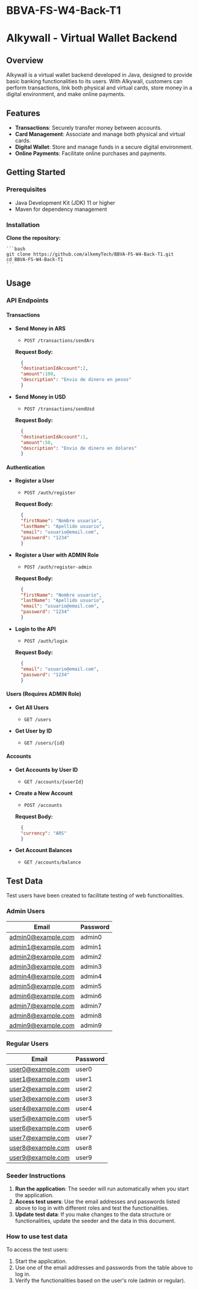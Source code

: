 # BBVA-FS-W4-Back-T1

# Alkywall - Virtual Wallet Backend

## Overview
Alkywall is a virtual wallet backend developed in Java, designed to provide basic banking functionalities to its users. With Alkywall, customers can perform transactions, link both physical and virtual cards, store money in a digital environment, and make online payments.

## Features

- **Transactions**: Securely transfer money between accounts.
- **Card Management**: Associate and manage both physical and virtual cards.
- **Digital Wallet**: Store and manage funds in a secure digital environment.
- **Online Payments**: Facilitate online purchases and payments.

## Getting Started

### Prerequisites

- Java Development Kit (JDK) 11 or higher
- Maven for dependency management

### Installation
**Clone the repository:**

    ```bash
    git clone https://github.com/alkemyTech/BBVA-FS-W4-Back-T1.git
    cd BBVA-FS-W4-Back-T1
    ```

## Usage

### API Endpoints

#### Transactions
- **Send Money in ARS**
    - `POST /transactions/sendArs`

  **Request Body:**
  ```json
    {
    "destinationIdAccount":2,
    "amount":100,
    "description": "Envio de dinero en pesos"
    }
  ```

- **Send Money in USD**
    - `POST /transactions/sendUsd`

  **Request Body:**
  ```json
    {
    "destinationIdAccount":1,
    "amount":50,
    "description": "Envio de dinero en dolares"
    }
  ```

#### Authentication
- **Register a User**
    - `POST /auth/register`

  **Request Body:**
  ```json
    {
    "firstName": "Nombre usuario",
    "lastName": "Apellido usuario",
    "email": "usuario@email.com",
    "password": "1234"
    }
  ```

- **Register a User with ADMIN Role**
    - `POST /auth/register-admin`

  **Request Body:**
  ```json
    {
    "firstName": "Nombre usuario",
    "lastName": "Apellido usuario",
    "email": "usuario@email.com",
    "password": "1234"
    }
  ```

- **Login to the API**
    - `POST /auth/login`

  **Request Body:**
  ```json
    {
    "email": "usuario@email.com",
    "password": "1234"
    }
  ```

#### Users (Requires ADMIN Role)
- **Get All Users**
    - `GET /users`


- **Get User by ID**
    - `GET /users/{id}`

#### Accounts
- **Get Accounts by User ID**
    - `GET /accounts/{userId}`


- **Create a New Account**
    - `POST /accounts`

  **Request Body:**
  ```json
    {
    "currency": "ARS"
    }
  ```

- **Get Account Balances**
    - `GET /accounts/balance`


## Test Data

Test users have been created to facilitate testing of web functionalities.

### Admin Users

| Email              | Password |
|--------------------|----------|
| admin0@example.com | admin0   |
| admin1@example.com | admin1   |
| admin2@example.com | admin2   |
| admin3@example.com | admin3   |
| admin4@example.com | admin4   |
| admin5@example.com | admin5   |
| admin6@example.com | admin6   |
| admin7@example.com | admin7   |
| admin8@example.com | admin8   |
| admin9@example.com | admin9   |

### Regular Users

| Email             | Password |
|-------------------|----------|
| user0@example.com | user0    |
| user1@example.com | user1    |
| user2@example.com | user2    |
| user3@example.com | user3    |
| user4@example.com | user4    |
| user5@example.com | user5    |
| user6@example.com | user6    |
| user7@example.com | user7    |
| user8@example.com | user8    |
| user9@example.com | user9    |

### Seeder Instructions

1. **Run the application**: The seeder will run automatically when you start the application.
2. **Access test users**: Use the email addresses and passwords listed above to log in with different roles and test the functionalities.
3. **Update test data**: If you make changes to the data structure or functionalities, update the seeder and the data in this document.

### How to use test data

To access the test users:
1. Start the application.
2. Use one of the email addresses and passwords from the table above to log in.
3. Verify the functionalities based on the user's role (admin or regular).
